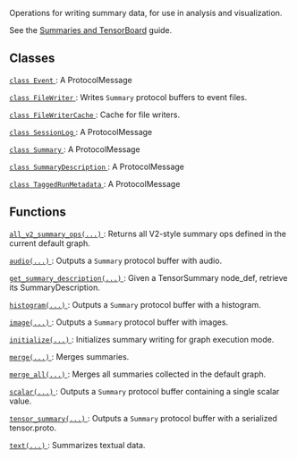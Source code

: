 Operations for writing summary data, for use in analysis and visualization.

See the <a href="https://tensorflow.google.cn/guide/summaries_and_tensorboard">Summaries and
TensorBoard</a> guide.



## Classes
[ `class Event` ](https://tensorflow.google.cn/api_docs/python/tf/compat/v1/Event): A ProtocolMessage

[ `class FileWriter` ](https://tensorflow.google.cn/api_docs/python/tf/compat/v1/summary/FileWriter): Writes  `Summary`  protocol buffers to event files.

[ `class FileWriterCache` ](https://tensorflow.google.cn/api_docs/python/tf/compat/v1/summary/FileWriterCache): Cache for file writers.

[ `class SessionLog` ](https://tensorflow.google.cn/api_docs/python/tf/compat/v1/SessionLog): A ProtocolMessage

[ `class Summary` ](https://tensorflow.google.cn/api_docs/python/tf/compat/v1/Summary): A ProtocolMessage

[ `class SummaryDescription` ](https://tensorflow.google.cn/api_docs/python/tf/compat/v1/summary/SummaryDescription): A ProtocolMessage

[ `class TaggedRunMetadata` ](https://tensorflow.google.cn/api_docs/python/tf/compat/v1/summary/TaggedRunMetadata): A ProtocolMessage



## Functions
[ `all_v2_summary_ops(...)` ](https://tensorflow.google.cn/api_docs/python/tf/compat/v1/summary/all_v2_summary_ops): Returns all V2-style summary ops defined in the current default graph.

[ `audio(...)` ](https://tensorflow.google.cn/api_docs/python/tf/compat/v1/summary/audio): Outputs a  `Summary`  protocol buffer with audio.

[ `get_summary_description(...)` ](https://tensorflow.google.cn/api_docs/python/tf/compat/v1/summary/get_summary_description): Given a TensorSummary node_def, retrieve its SummaryDescription.

[ `histogram(...)` ](https://tensorflow.google.cn/api_docs/python/tf/compat/v1/summary/histogram): Outputs a  `Summary`  protocol buffer with a histogram.

[ `image(...)` ](https://tensorflow.google.cn/api_docs/python/tf/compat/v1/summary/image): Outputs a  `Summary`  protocol buffer with images.

[ `initialize(...)` ](https://tensorflow.google.cn/api_docs/python/tf/compat/v1/summary/initialize): Initializes summary writing for graph execution mode.

[ `merge(...)` ](https://tensorflow.google.cn/api_docs/python/tf/compat/v1/summary/merge): Merges summaries.

[ `merge_all(...)` ](https://tensorflow.google.cn/api_docs/python/tf/compat/v1/summary/merge_all): Merges all summaries collected in the default graph.

[ `scalar(...)` ](https://tensorflow.google.cn/api_docs/python/tf/compat/v1/summary/scalar): Outputs a  `Summary`  protocol buffer containing a single scalar value.

[ `tensor_summary(...)` ](https://tensorflow.google.cn/api_docs/python/tf/compat/v1/summary/tensor_summary): Outputs a  `Summary`  protocol buffer with a serialized tensor.proto.

[ `text(...)` ](https://tensorflow.google.cn/api_docs/python/tf/compat/v1/summary/text): Summarizes textual data.

